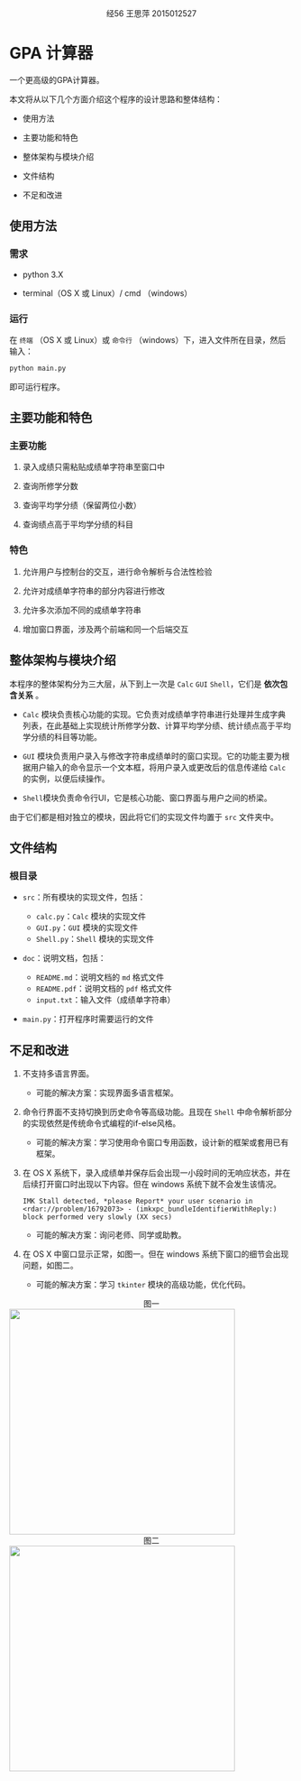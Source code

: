 <center>
  经56 王思萍 2015012527
</center>

# GPA 计算器

一个更高级的GPA计算器。

本文将从以下几个方面介绍这个程序的设计思路和整体结构：

- 使用方法

- 主要功能和特色

- 整体架构与模块介绍

- 文件结构

- 不足和改进

## 使用方法

### 需求

- python 3.X

- terminal（OS X 或 Linux）/ cmd （windows）

### 运行

在 `终端` （OS X 或 Linux）或 `命令行` （windows）下，进入文件所在目录，然后输入：

```bash
python main.py
```

即可运行程序。

## 主要功能和特色

### 主要功能

1. 录入成绩只需粘贴成绩单字符串至窗口中

2. 查询所修学分数

3. 查询平均学分绩（保留两位小数）

4. 查询绩点高于平均学分绩的科目

### 特色

1. 允许用户与控制台的交互，进行命令解析与合法性检验

2. 允许对成绩单字符串的部分内容进行修改

3. 允许多次添加不同的成绩单字符串

4. 增加窗口界面，涉及两个前端和同一个后端交互

## 整体架构与模块介绍

本程序的整体架构分为三大层，从下到上一次是 `Calc` `GUI` `Shell`，它们是 **依次包含关系** 。

- `Calc` 模块负责核心功能的实现。它负责对成绩单字符串进行处理并生成字典列表，在此基础上实现统计所修学分数、计算平均学分绩、统计绩点高于平均学分绩的科目等功能。

- `GUI` 模块负责用户录入与修改字符串成绩单时的窗口实现。它的功能主要为根据用户输入的命令显示一个文本框，将用户录入或更改后的信息传递给 `Calc` 的实例，以便后续操作。

- `Shell`模块负责命令行UI，它是核心功能、窗口界面与用户之间的桥梁。

由于它们都是相对独立的模块，因此将它们的实现文件均置于 `src` 文件夹中。

## 文件结构

### 根目录

- `src`：所有模块的实现文件，包括：
  - `calc.py`：`Calc` 模块的实现文件
  - `GUI.py`：`GUI` 模块的实现文件
  - `Shell.py`：`Shell` 模块的实现文件

- `doc`：说明文档，包括：
  -  `README.md`：说明文档的 `md` 格式文件
  -  `README.pdf`：说明文档的 `pdf` 格式文件
  -  `input.txt`：输入文件（成绩单字符串）
-  `main.py`：打开程序时需要运行的文件

## 不足和改进

1. 不支持多语言界面。
  
   - 可能的解决方案：实现界面多语言框架。
2. 命令行界面不支持切换到历史命令等高级功能。且现在 `Shell` 中命令解析部分的实现依然是传统命令式编程的if-else风格。
  
   - 可能的解决方案：学习使用命令窗口专用函数，设计新的框架或套用已有框架。
3. 在 OS X 系统下，录入成绩单并保存后会出现一小段时间的无响应状态，并在后续打开窗口时出现以下内容。但在 windows 系统下就不会发生该情况。

   ```
   IMK Stall detected, *please Report* your user scenario in <rdar://problem/16792073> - (imkxpc_bundleIdentifierWithReply:) block performed very slowly (XX secs)
   ```

   - 可能的解决方案：询问老师、同学或助教。

4. 在 OS X 中窗口显示正常，如图一。但在 windows 系统下窗口的细节会出现问题，如图二。
   - 可能的解决方案：学习 `tkinter` 模块的高级功能，优化代码。

<center>
  图一
</center>

<img src="/Users/wangsiping/Desktop/2.png" width = "400" />

<center>
  图二
</center>

<img src="/Users/wangsiping/Desktop/3.png" width = "400" />